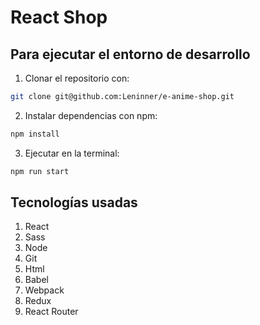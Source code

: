# React Shop

## Para ejecutar el entorno de desarrollo

1. Clonar el repositorio con:

```bash
git clone git@github.com:Leninner/e-anime-shop.git
```

2. Instalar dependencias con npm:

```bash
npm install
```

3. Ejecutar en la terminal:

```bash
npm run start
```

## Tecnologías usadas

1. React
2. Sass
3. Node
4. Git
5. Html
6. Babel
7. Webpack
8. Redux
9. React Router

